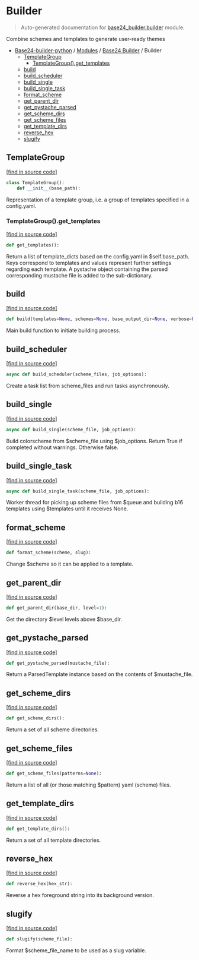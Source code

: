 # Builder

> Auto-generated documentation for [base24_builder.builder](../../../base24_builder/builder.py) module.

Combine schemes and templates to generate user-ready themes

- [Base24-builder-python](../README.md#base24-builder-python-index) / [Modules](../MODULES.md#base24-builder-python-modules) / [Base24 Builder](index.md#base24-builder) / Builder
    - [TemplateGroup](#templategroup)
        - [TemplateGroup().get_templates](#templategroupget_templates)
    - [build](#build)
    - [build_scheduler](#build_scheduler)
    - [build_single](#build_single)
    - [build_single_task](#build_single_task)
    - [format_scheme](#format_scheme)
    - [get_parent_dir](#get_parent_dir)
    - [get_pystache_parsed](#get_pystache_parsed)
    - [get_scheme_dirs](#get_scheme_dirs)
    - [get_scheme_files](#get_scheme_files)
    - [get_template_dirs](#get_template_dirs)
    - [reverse_hex](#reverse_hex)
    - [slugify](#slugify)

## TemplateGroup

[[find in source code]](../../../base24_builder/builder.py#L12)

```python
class TemplateGroup():
    def __init__(base_path):
```

Representation of a template group, i.e. a group of templates specified
in a config.yaml.

### TemplateGroup().get_templates

[[find in source code]](../../../base24_builder/builder.py#L21)

```python
def get_templates():
```

Return a list of template_dicts based on the config.yaml in
$self.base_path. Keys correspond to templates and values represent
further settings regarding each template. A pystache object containing
the parsed corresponding mustache file is added to the sub-dictionary.

## build

[[find in source code]](../../../base24_builder/builder.py#L201)

```python
def build(templates=None, schemes=None, base_output_dir=None, verbose=False):
```

Main build function to initiate building process.

## build_scheduler

[[find in source code]](../../../base24_builder/builder.py#L195)

```python
async def build_scheduler(scheme_files, job_options):
```

Create a task list from scheme_files and run tasks asynchronously.

## build_single

[[find in source code]](../../../base24_builder/builder.py#L141)

```python
async def build_single(scheme_file, job_options):
```

Build colorscheme from $scheme_file using $job_options. Return True if
completed without warnings. Otherwise false.

## build_single_task

[[find in source code]](../../../base24_builder/builder.py#L185)

```python
async def build_single_task(scheme_file, job_options):
```

Worker thread for picking up scheme files from $queue and building b16
templates using $templates until it receives None.

## format_scheme

[[find in source code]](../../../base24_builder/builder.py#L87)

```python
def format_scheme(scheme, slug):
```

Change $scheme so it can be applied to a template.

## get_parent_dir

[[find in source code]](../../../base24_builder/builder.py#L36)

```python
def get_parent_dir(base_dir, level=1):
```

Get the directory $level levels above $base_dir.

## get_pystache_parsed

[[find in source code]](../../../base24_builder/builder.py#L44)

```python
def get_pystache_parsed(mustache_file):
```

Return a ParsedTemplate instance based on the contents of
$mustache_file.

## get_scheme_dirs

[[find in source code]](../../../base24_builder/builder.py#L60)

```python
def get_scheme_dirs():
```

Return a set of all scheme directories.

## get_scheme_files

[[find in source code]](../../../base24_builder/builder.py#L68)

```python
def get_scheme_files(patterns=None):
```

Return a list of all (or those matching $pattern) yaml (scheme)
files.

## get_template_dirs

[[find in source code]](../../../base24_builder/builder.py#L52)

```python
def get_template_dirs():
```

Return a set of all template directories.

## reverse_hex

[[find in source code]](../../../base24_builder/builder.py#L81)

```python
def reverse_hex(hex_str):
```

Reverse a hex foreground string into its background version.

## slugify

[[find in source code]](../../../base24_builder/builder.py#L133)

```python
def slugify(scheme_file):
```

Format $scheme_file_name to be used as a slug variable.
